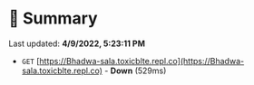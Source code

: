 # 📖 Summary
Last updated: **4/9/2022, 5:23:11 PM**

- `GET` [https://Bhadwa-sala.toxicblte.repl.co](https://Bhadwa-sala.toxicblte.repl.co) - **Down** (529ms)

